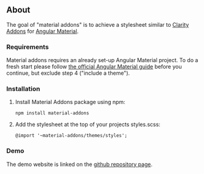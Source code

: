 ## About

The goal of "material addons" is to achieve a stylesheet similar to [Clarity Addons](https://www.npmjs.com/package/@porscheinformatik/clr-addons) for [Angular Material](https://material.angular.io/).

### Requirements

Material addons requires an already set-up Angular Material project. To do a fresh start please follow [the official Angular Material guide](https://material.angular.io/guide/getting-started) before you continue, but exclude step 4 ("include a theme").

### Installation

1.  Install Material Addons package using npm:

    ```
    npm install material-addons
    ```

2.  Add the stylesheet at the top of your projects styles.scss:

    ```
    @import '~material-addons/themes/styles';
    ```

### Demo

The demo website is linked on the [github repository page](https://github.com/porscheinformatik/material-addons).

